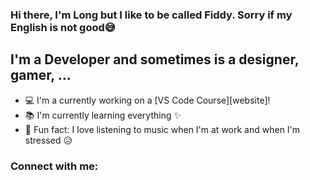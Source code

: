 ### Hi there, I'm Long but I like to be called Fiddy. Sorry if my English is not good😅

## I'm a Developer and sometimes is a designer, gamer, ...

- 💻 I'm a currently working on a [VS Code Course][website]!
- 📚 I'm currently learning everything ✨
- 🎲 Fun fact: I love listening to music when I'm at work and when I'm stressed 😥

### Connect with me:

<!-- -I'll fix it soon. 😓😓😓 -->
